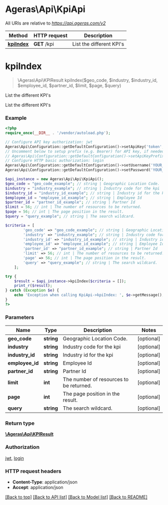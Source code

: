 # Ageras\Api\KpiApi

All URIs are relative to *https://api.ageras.com/v2*

Method | HTTP request | Description
------------- | ------------- | -------------
[**kpiIndex**](KpiApi.md#kpiIndex) | **GET** /kpi | List the different KPI&#39;s


# **kpiIndex**
> \Ageras\Api\KPIResult kpiIndex($geo_code, $industry, $industry_id, $employee_id, $partner_id, $limit, $page, $query)

List the different KPI's

List the different KPI's

### Example
```php
<?php
require_once(__DIR__ . '/vendor/autoload.php');

// Configure API key authorization: jwt
Ageras\Api\Configuration::getDefaultConfiguration()->setApiKey('token', 'YOUR_API_KEY');
// Uncomment below to setup prefix (e.g. Bearer) for API key, if needed
// Ageras\Api\Configuration::getDefaultConfiguration()->setApiKeyPrefix('token', 'Bearer');
// Configure HTTP basic authorization: login
Ageras\Api\Configuration::getDefaultConfiguration()->setUsername('YOUR_USERNAME');
Ageras\Api\Configuration::getDefaultConfiguration()->setPassword('YOUR_PASSWORD');

$api_instance = new Ageras\Api\Api\KpiApi();
$geo_code = "geo_code_example"; // string | Geographic Location Code.
$industry = "industry_example"; // string | Industry code for the kpi
$industry_id = "industry_id_example"; // string | Industry id for the kpi
$employee_id = "employee_id_example"; // string | Employee Id
$partner_id = "partner_id_example"; // string | Partner Id
$limit = 56; // int | The number of resources to be returned.
$page = 56; // int | The page position in the result.
$query = "query_example"; // string | The search wildcard.

$criteria = [
        'geo_code' => "geo_code_example"; // string | Geographic Location Code.
        'industry' => "industry_example"; // string | Industry code for the kpi
        'industry_id' => "industry_id_example"; // string | Industry id for the kpi
        'employee_id' => "employee_id_example"; // string | Employee Id
        'partner_id' => "partner_id_example"; // string | Partner Id
        'limit' => 56; // int | The number of resources to be returned.
        'page' => 56; // int | The page position in the result.
        'query' => "query_example"; // string | The search wildcard.
    ];

try {
    $result = $api_instance->kpiIndex($criteria = []);
    print_r($result);
} catch (Exception $e) {
    echo 'Exception when calling KpiApi->kpiIndex: ', $e->getMessage(), PHP_EOL;
}
?>
```

### Parameters

Name | Type | Description  | Notes
------------- | ------------- | ------------- | -------------
 **geo_code** | **string**| Geographic Location Code. | [optional]
 **industry** | **string**| Industry code for the kpi | [optional]
 **industry_id** | **string**| Industry id for the kpi | [optional]
 **employee_id** | **string**| Employee Id | [optional]
 **partner_id** | **string**| Partner Id | [optional]
 **limit** | **int**| The number of resources to be returned. | [optional]
 **page** | **int**| The page position in the result. | [optional]
 **query** | **string**| The search wildcard. | [optional]

### Return type

[**\Ageras\Api\KPIResult**](../Model/KPIResult.md)

### Authorization

[jwt](../../README.md#jwt), [login](../../README.md#login)

### HTTP request headers

 - **Content-Type**: application/json
 - **Accept**: application/json

[[Back to top]](#) [[Back to API list]](../../README.md#documentation-for-api-endpoints) [[Back to Model list]](../../README.md#documentation-for-models) [[Back to README]](../../README.md)

